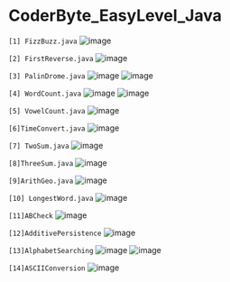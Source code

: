 # CoderByte_EasyLevel_Java

`[1] FizzBuzz.java`
![image](https://github.com/Thein-Naing/CoderByte_EasyLevel_Java/assets/117463446/af7fc491-eff1-477c-b331-69bbb96f9ba0)

`[2] FirstReverse.java`
![image](https://github.com/Thein-Naing/CoderByte_EasyLevel_Java/assets/117463446/55e9902d-5c7f-4898-8780-7322789dcc8b)

`[3] PalinDrome.java`
![image](https://github.com/Thein-Naing/CoderByte_EasyLevel_Java/assets/117463446/7f35cbb3-16db-4fb3-868e-7220c5f413b9)
![image](https://github.com/Thein-Naing/CoderByte_EasyLevel_Java/assets/117463446/49e495b2-6c5b-4f9f-9f2a-e0c4767c6f14)


`[4] WordCount.java`
![image](https://github.com/Thein-Naing/CoderByte_EasyLevel_Java/assets/117463446/9b1e9a3d-9012-4f8f-a481-e88c1d1b3198)
![image](https://github.com/Thein-Naing/CoderByte_EasyLevel_Java/assets/117463446/db76ec5f-5f7f-46ae-9ca0-4cd979f536d7)


`[5] VowelCount.java`
![image](https://github.com/Thein-Naing/CoderByte_EasyLevel_Java/assets/117463446/45a093d8-fb95-40e9-bd6a-ae642c6169ea)

`[6]TimeConvert.java`
![image](https://github.com/Thein-Naing/CoderByte_EasyLevel_Java/assets/117463446/67f26571-e3e5-4dde-9de1-034fcd5b56f7)

`[7] TwoSum.java`
![image](https://github.com/Thein-Naing/CoderByte_EasyLevel_Java/assets/117463446/8a65afab-a70f-4fc6-bc3e-8debf3799f8a)

`[8]ThreeSum.java`
![image](https://github.com/Thein-Naing/CoderByte_EasyLevel_Java/assets/117463446/c8e7341f-22e3-4054-a87c-b16bf38dafb1)

`[9]ArithGeo.java`
![image](https://github.com/Thein-Naing/CoderByte_EasyLevel_Java/assets/117463446/da573878-7098-4b2a-be56-dca71e596b09)

`[10] LongestWord.java`
![image](https://github.com/Thein-Naing/CoderByte_EasyLevel_Java/assets/117463446/7aad2dd3-96f5-47bd-ab43-544ec0c60450)

`[11]ABCheck`
![image](https://github.com/Thein-Naing/CoderByte_EasyLevel_Java/assets/117463446/3a2d06ef-3d63-4f31-9cc5-e3da0cf1c6b8)

`[12]AdditivePersistence`
![image](https://github.com/Thein-Naing/CoderByte_EasyLevel_Java/assets/117463446/034acdde-fc36-4530-9f54-0661392f8983)

`[13]AlphabetSearching`
![image](https://github.com/Thein-Naing/CoderByte_EasyLevel_Java/assets/117463446/b5d4dc30-70d5-4bbf-983b-aa4d514c1210)
![image](https://github.com/Thein-Naing/CoderByte_EasyLevel_Java/assets/117463446/b9999953-dac3-4bb2-92a7-449bd03d4269)

`[14]ASCIIConversion`
![image](https://github.com/Thein-Naing/CoderByte_EasyLevel_Java/assets/117463446/8a96a3b1-1ec6-4af8-a476-2c8f2dcec337)

































